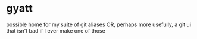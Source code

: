 # gyatt
possible home for my suite of git aliases OR, perhaps more usefully, a git ui that isn't bad if I ever make one of those
